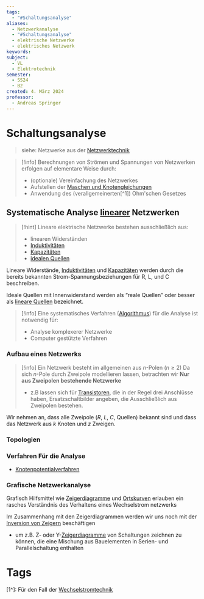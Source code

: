 ```yaml
---
tags:
  - "#Schaltungsanalyse"
aliases:
  - Netzwerkanalyse
  - "#Schaltungsanalyse"
  - elektrische Netzwerke
  - elektrisches Netzwerk
keywords: 
subject:
  - VL
  - Elektrotechnik
semester:
  - SS24
  - B2
created: 4. März 2024
professor:
  - Andreas Springer
---
```

 

# Schaltungsanalyse

> siehe: Netzwerke aus der [Netzwerktechnik](../Netzwerktechnik/{MOC}%20Netzwerke.md) 

> [!info] Berechnungen von Strömen und Spannungen von Netzwerken erfolgen auf elementare Weise durch:
> - (optionale) Vereinfachung des Netzwerkes
> - Aufstellen der [Maschen und Knotengleichungen](Kirchhoffsche%20Regeln.md)
> - Anwendung des (verallgemeinerten[^1]) Ohm'schen Gesetzes

## Systematische Analyse [linearer](lineare%20Systeme.md) Netzwerken

> [!hint] Lineare elektrische Netzwerke bestehen ausschließlich aus:
> - linearen Widerständen
> - [Induktivitäten](Induktivitäten.md)
> - [Kapazitäten](Kapazität.md)
> - [idealen Quellen](lineare%20Quellen.md)

Lineare Widerstände, [Induktivitäten](Induktivitäten.md) und [Kapazitäten](Kapazität.md) werden durch die bereits bekannten Strom-Spannungsbeziehungen für R, L, und C beschreiben.

Ideale Quellen mit Innenwiderstand werden als “reale Quellen” oder besser als [lineare Quellen](lineare%20Quellen.md) bezeichnet.

> [!info] Eine systematisches Verfahren ([Algorithmus](../Softwareentwicklung/ds-algo/{MOC}%20Algorithmus.md)) für die Analyse ist notwendig für:
> - Analyse komplexerer Netzwerke
> - Computer gestützte Verfahren

### Aufbau eines Netzwerks

> [!info] Ein Netzwerk besteht im allgemeinen aus $n$-Polen ($n\geq 2$)
> Da sich $n$-Pole durch Zweipole modellieren lassen, betrachten wir **Nur aus Zweipolen bestehende Netzwerke**
> - z.B lassen sich für [Transistoren](../Hardwareentwicklung/Halbleiter/{MOC}%20Transistor.md), die in der Regel drei Anschlüsse haben, Ersatzschaltbilder angeben, die Ausschließlich aus Zweipolen bestehen.

Wir nehmen an, dass alle Zweipole ($R$, $L$, $C$, Quellen) bekannt sind und dass das Netzwerk aus $k$ Knoten und $z$ Zweigen.

### Topologien

### Verfahren Für die Analyse

- [Knotenpotentialverfahren](../Hardwareentwicklung/Knotenpotentialverfahren.md)

### Grafische Netzwerkanalyse

Grafisch Hilfsmittel wie [Zeigerdiagramme](../Elektrotechnik/Zeigerdarstellung.md) und [Ortskurven](../Hardwareentwicklung/Ortskurve.md) erlauben ein rasches Verständnis des Verhaltens eines Wechselstrom netzwerks

Im Zusammenhang mit den Zeigerdiagrammen werden wir uns noch mit der [Inversion von Zeigern](../Elektrotechnik/Zeigerdarstellung.md#Inversion%20von%20Zeigern) beschäftigen
  - um z.B. Z- oder Y-[Zeigerdiagramme](../Elektrotechnik/Zeigerdarstellung.md) von Schaltungen zeichnen zu können, die eine Mischung aus Bauelementen in Serien- und Parallelschaltung enthalten

# Tags

[1^]: Für den Fall der [Wechselstromtechnik](Wechselstromtechnik.md)